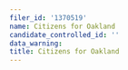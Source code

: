 ```yaml
---
filer_id: '1370519'
name: Citizens for Oakland
candidate_controlled_id: ''
data_warning:
title: Citizens for Oakland
---
```

